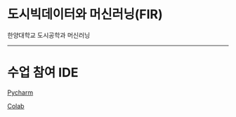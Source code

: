 # 도시빅데이터와 머신러닝(FIR)
한양대학교 도시공학과 머신러닝

***
# 수업 참여 IDE
[Pycharm](https://www.jetbrains.com/ko-kr/pycharm/download/s, "pycharm link")

[Colab](https://colab.research.google.com/?hl=ko, "Colab link")
